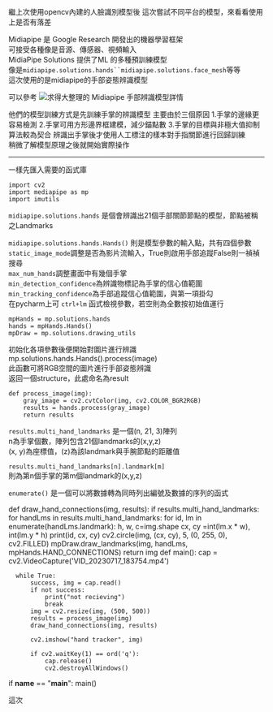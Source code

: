 繼上次使用opencv內建的人臉識別模型後
這次嘗試不同平台的模型，來看看使用上是否有落差

Midiapipe 是 Google Research 開發出的機器學習框架  
可接受各種像是音源、傳感器、視頻輸入  
MidiaPipe Solutions 提供了ML 的多種預訓練模型   
像是`midiapipe.solutions.hands``midiapipe.solutions.face_mesh`等等  
這次使用的是midiapipe的手部姿態辨識模型   
  
可以參考 ![求得大整理的 Midiapipe 手部辨識模型詳情](https://blog.csdn.net/weixin_43229348/article/details/120530937)  
   
他們的模型訓練方式是先訓練手掌的辨識模型
主要由於三個原因
1.手掌的邊緣更容易檢測
2.手掌可用方形邊界框建模，減少錨點數
3.手掌的目標與非極大值抑制算法較為契合
辨識出手掌後才使用人工標注的樣本對手指關節進行回歸訓練   
稍微了解模型原理之後就開始實際操作  

---
  
一樣先匯入需要的函式庫

    import cv2   
    import mediapipe as mp  
    import imutils  

`midiapipe.solutions.hands` 是個會辨識出21個手部關節節點的模型，節點被稱之Landmarks  
  
`midiapipe.solutions.hands.Hands()` 則是模型參數的輸入點，共有四個參數       
`static_image_mode`調整是否為影片流輸入，True則啟用手部追蹤False則一禎禎搜尋  
`max_num_hands`調整畫面中有幾個手掌   
`min_detection_confidence`為辨識物標記為手掌的信心值範圍   
`min_tracking_confidence`為手部追蹤信心值範圍，與第一項掛勾  
在pycharm上可 `ctrl+lm` 函式檢視參數，若空則為全數按初始值運行   
  
    mpHands = mp.solutions.hands
    hands = mpHands.Hands()
    mpDraw = mp.solutions.drawing_utils
  
初始化各項參數後便開始對圖片進行辨識  
mp.solutions.hands.Hands().process(image)  
此函數可將RGB空間的圖片進行手部姿態辨識  
返回一個structure，此處命名為result  

    def process_image(img):
        gray_image = cv2.cvtColor(img, cv2.COLOR_BGR2RGB)
        results = hands.process(gray_image)
        return results

`results.multi_hand_landmarks` 是一個(n, 21, 3)陣列  
n為手掌個數，陣列包含21個landmarks的(x,y,z)  
(x, y)為座標值，(z)為該landmark與手腕節點的距離值  
  
`results.multi_hand_landmarks[n].landmark[m]`   
則為第n個手掌的第m個landmark的(x,y,z)  

`enumerate()` 是一個可以將數據轉為同時列出編號及數據的序列的函式  
   
  
  def draw_hand_connections(img, results):
      if results.multi_hand_landmarks:
          for handLms in results.multi_hand_landmarks:
              for id, lm in enumerate(handLms.landmark):
                  h, w, c=img.shape
                  cx, cy =int(lm.x * w), int(lm.y * h)
                  print(id, cx, cy)
                  cv2.circle(img, (cx, cy), 5, (0, 255, 0), cv2.FILLED)
                  mpDraw.draw_landmarks(img, handLms, mpHands.HAND_CONNECTIONS)
          return img
  def main():
      cap = cv2.VideoCapture('VID_20230717_183754.mp4')
  
      while True:
          success, img = cap.read()
          if not success:
              print("not recieving")
              break
          img = cv2.resize(img, (500, 500))
          results = process_image(img)
          draw_hand_connections(img, results)
  
          cv2.imshow("hand tracker", img)
  
          if cv2.waitKey(1) == ord('q'):
              cap.release()
              cv2.destroyAllWindows()
  
  if __name__ == "__main__":
      main()
    

這次
